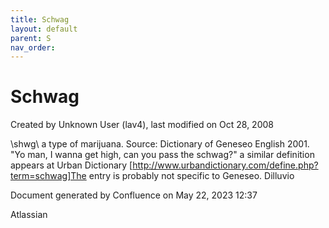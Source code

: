 ```yaml
---
title: Schwag
layout: default
parent: S
nav_order:
---
```


# Schwag

Created by  Unknown User (lav4), last modified on Oct 28, 2008

\shwg\  a type of marijuana. Source: Dictionary of Geneseo English 2001. &quot;Yo man, I wanna get high, can you pass the schwag?&quot; a similar definition appears at Urban Dictionary [http://www.urbandictionary.com/define.php?term=schwag]The entry is probably not specific to Geneseo. Dilluvio

Document generated by Confluence on May 22, 2023 12:37

Atlassian
